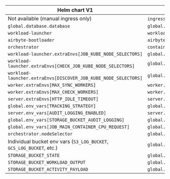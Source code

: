 | Helm chart V1                                                        | Helm chart V2                                                                                                      |
| -------------------------------------------------------------------- | ------------------------------------------------------------------------------------------------------------------ |
| Not available (manual ingress only)                                  | `ingress` - See [Ingress](../deploying-airbyte/integrations/ingress) |
| `global.database.database`                                           | `global.database.name`                                                                                             |
| `workload-launcher`                                                  | `workloadLauncher`                                                                                                 |
| `airbyte-bootloader`                                                 | `airbyteBootloader`                                                                                                |
| `orchestrator`                                                       | `containerOrchestrator`                                                                                            |
| `workload-launcher.extraEnvs[JOB_KUBE_NODE_SELECTORS]`               | `global.jobs.kube.nodeSelector`                                                                                    |
| `workload-launcher.extraEnvs[CHECK_JOB_KUBE_NODE_SELECTORS]`         | `global.jobs.kube.scheduling.check.nodeSelectors`                                                                  |
| `workload-launcher.extraEnvs[DISCOVER_JOB_KUBE_NODE_SELECTORS]`      | `global.jobs.kube.scheduling.discover.nodeSelectors`                                                               |
| `worker.extraEnvs[MAX_SYNC_WORKERS]`                                 | `worker.maxSyncWorkers`                                                                                            |
| `worker.extraEnvs[MAX_CHECK_WORKERS]`                                | `worker.maxCheckWorkers`                                                                                           |
| `server.extraEnvs[HTTP_IDLE_TIMEOUT]`                                | `server.httpIdleTimeout`                                                                                           |
| `global.env_vars[TRACKING_STRATEGY]`                                 | `global.tracking.strategy`                                                                                         |
| `server.env_vars[AUDIT_LOGGING_ENABLED]`                             | `server.auditLoggingEnabled`                                                                                       |
| `global.env_vars[STORAGE_BUCKET_AUDIT_LOGGING]`                      | `global.storage.bucket.auditLogging`                                                                               |
| `global.env_vars[JOB_MAIN_CONTAINER_CPU_REQUEST]`                    | `global.workloads.resources.mainContainer.cpu.request`                                                             |
| `orchestrator.nodeSelector`                                          | `global.jobs.kube.nodeSelector`                                                                                    |
| Individual bucket env vars (`S3_LOG_BUCKET`, `GCS_LOG_BUCKET`, etc.) | `global.storage.bucket.log`                                                                                        |
| `STORAGE_BUCKET_STATE`                                               | `global.storage.bucket.state`                                                                                      |
| `STORAGE_BUCKET_WORKLOAD_OUTPUT`                                     | `global.storage.bucket.workloadOutput`                                                                             |
| `STORAGE_BUCKET_ACTIVITY_PAYLOAD`                                    | `global.storage.bucket.activityPayload`                                                                            |
